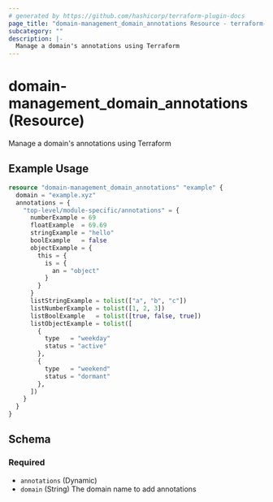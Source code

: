 ```yaml
---
# generated by https://github.com/hashicorp/terraform-plugin-docs
page_title: "domain-management_domain_annotations Resource - terraform-provider-domain-management"
subcategory: ""
description: |-
  Manage a domain's annotations using Terraform
---
```


# domain-management_domain_annotations (Resource)

Manage a domain's annotations using Terraform

## Example Usage

```terraform
resource "domain-management_domain_annotations" "example" {
  domain = "example.xyz"
  annotations = {
    "top-level/module-specific/annotations" = {
      numberExample = 69
      floatExample  = 69.69
      stringExample = "hello"
      boolExample   = false
      objectExample = {
        this = {
          is = {
            an = "object"
          }
        }
      }
      listStringExample = tolist(["a", "b", "c"])
      listNumberExample = tolist([1, 2, 3])
      listBoolExample   = tolist([true, false, true])
      listObjectExample = tolist([
        {
          type   = "weekday"
          status = "active"
        },
        {
          type   = "weekend"
          status = "dormant"
        },
      ])
    }
  }
}
```

<!-- schema generated by tfplugindocs -->
## Schema

### Required

- `annotations` (Dynamic)
- `domain` (String) The domain name to add annotations
